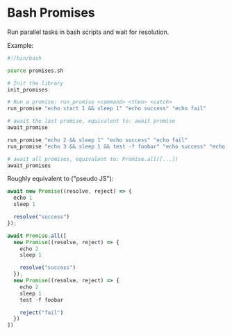 # Bash Promises

Run parallel tasks in bash scripts and wait for resolution.

Example:

```bash
#!/bin/bash

source promises.sh

# Init the library
init_promises

# Run a promise: run_promise <command> <then> <catch>
run_promise "echo start 1 && sleep 1" "echo success" "echo fail"

# await the last promise, equivalent to: await promise
await_promise

run_promise "echo 2 && sleep 1" "echo success" "echo fail"
run_promise "echo 3 && sleep 1 && test -f foobar" "echo success" "echo fail"

# await all promises, equivalent to: Promise.all([...])
await_promises
```

Roughly equivalent to ("pseudo JS"):

```js
await new Promise((resolve, reject) => {
  echo 1
  sleep 1

  resolve("success")
});

await Promise.all([
  new Promise((resolve, reject) => {
    echo 2
    sleep 1

    resolve("success")
  }),
  new Promise((resolve, reject) => {
    echo 2
    sleep 1
    test -f foobar

    reject("fail")
  })
])

```
